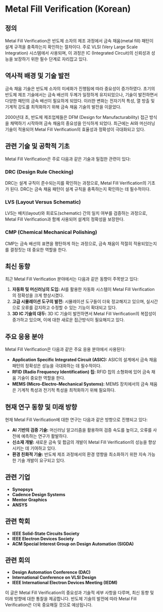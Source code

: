 # Metal Fill Verification (Korean)

## 정의
Metal Fill Verification은 반도체 소자의 제조 과정에서 금속 채움(metal fill) 패턴이 설계 규격을 충족하는지 확인하는 절차이다. 주로 VLSI (Very Large Scale Integration) 시스템에서 사용되며, 이 과정은 IC (Integrated Circuit)의 신뢰성과 성능을 보장하기 위한 필수 단계로 자리잡고 있다.

## 역사적 배경 및 기술 발전
금속 채움 기술은 반도체 소자의 미세화가 진행됨에 따라 중요성이 증가하였다. 초기의 반도체 제조 기술에서는 금속 배선의 두께가 일정하게 유지되었으나, 기술이 발전하면서 다양한 패턴의 금속 배선이 필요하게 되었다. 이러한 변화는 전자기적 특성, 열 방출 및 기계적 강도를 최적화하기 위해 금속 채움 기술의 발전을 이끌었다.

2000년대 초, 반도체 제조업체들은 DFM (Design for Manufacturability) 접근 방식을 채택하기 시작하여 금속 채움의 중요성을 인식하게 되었다. 최근에는 AI와 머신러닝 기술이 적용되어 Metal Fill Verification의 효율성과 정확성이 극대화되고 있다.

## 관련 기술 및 공학적 기초
Metal Fill Verification은 주로 다음과 같은 기술과 밀접한 관련이 있다:

### DRC (Design Rule Checking)
DRC는 설계 규칙이 준수되는지를 확인하는 과정으로, Metal Fill Verification의 기초가 된다. DRC는 금속 채움 패턴이 설계 규칙을 충족하는지 확인하는 데 필수적이다.

### LVS (Layout Versus Schematic)
LVS는 배치(layout)와 회로도(schematic) 간의 일치 여부를 검증하는 과정으로, Metal Fill Verification과 함께 사용되어 설계의 정확성을 보장한다.

### CMP (Chemical Mechanical Polishing)
CMP는 금속 배선의 표면을 평탄하게 하는 과정으로, 금속 채움이 적절히 적용되었는지를 결정짓는 데 중요한 역할을 한다.

## 최신 동향
최근 Metal Fill Verification 분야에서는 다음과 같은 동향이 주목받고 있다:

1. **자동화 및 머신러닝의 도입:** AI를 활용한 자동화 시스템이 Metal Fill Verification의 정확성을 크게 향상시켰다.
2. **고급 시뮬레이션 도구의 발전:** 시뮬레이션 도구들이 더욱 정교해지고 있으며, 실시간으로 오류를 감지하고 수정할 수 있는 기능이 확대되고 있다.
3. **3D IC 기술의 대두:** 3D IC 기술이 발전하면서 Metal Fill Verification의 복잡성이 증가하고 있으며, 이에 대한 새로운 접근방식이 필요해지고 있다.

## 주요 응용 분야
Metal Fill Verification은 다음과 같은 주요 응용 분야에서 사용된다:

- **Application Specific Integrated Circuit (ASIC):** ASIC의 설계에서 금속 채움 패턴의 정확성은 성능을 극대화하는 데 필수적이다.
- **RFID (Radio Frequency Identification) 칩:** RFID 칩의 소형화에 있어 금속 채움 기술이 중요한 역할을 한다.
- **MEMS (Micro-Electro-Mechanical Systems):** MEMS 장치에서의 금속 채움은 기계적 특성과 전기적 특성을 최적화하기 위해 필요하다.

## 현재 연구 동향 및 미래 방향
현재 Metal Fill Verification에 대한 연구는 다음과 같은 방향으로 진행되고 있다:

- **AI 기반의 검증 기술:** 머신러닝 알고리즘을 활용하여 검증 속도를 높이고, 오류를 사전에 예측하는 연구가 활발하다.
- **신소재 개발:** 새로운 금속 및 합금의 개발이 Metal Fill Verification의 성능을 향상시키는 데 기여하고 있다.
- **환경 친화적 기술:** 반도체 제조 과정에서의 환경 영향을 최소화하기 위한 지속 가능한 기술 개발이 요구되고 있다.

## 관련 기업
- **Synopsys**
- **Cadence Design Systems**
- **Mentor Graphics**
- **ANSYS**

## 관련 학회
- **IEEE Solid-State Circuits Society**
- **IEEE Electron Devices Society**
- **ACM Special Interest Group on Design Automation (SIGDA)**

## 관련 회의
- **Design Automation Conference (DAC)**
- **International Conference on VLSI Design**
- **IEEE International Electron Devices Meeting (IEDM)**

이 글은 Metal Fill Verification의 중요성과 기술적 세부 사항을 다루며, 최신 동향 및 미래 방향에 대한 통찰을 제공합니다. 반도체 기술의 발전에 따라 Metal Fill Verification은 더욱 중요해질 것으로 예상됩니다.
